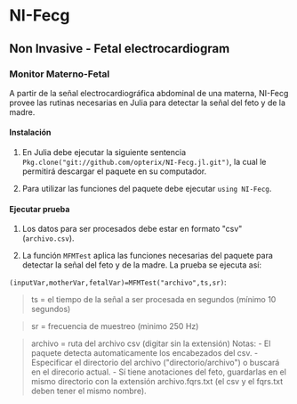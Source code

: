 # NI-Fecg  
## Non Invasive - Fetal electrocardiogram
### Monitor Materno-Fetal

A partir de la señal electrocardiográfica abdominal de una materna, NI-Fecg provee las rutinas necesarias en Julia para detectar la señal del feto y de la madre.

#### Instalación

1. En Julia debe ejecutar la siguiente sentencia `Pkg.clone("git://github.com/opterix/NI-Fecg.jl.git")`, la cual le permitirá descargar el paquete en su computador.

2. Para utilizar las funciones  del paquete debe ejecutar `using NI-Fecg`.


#### Ejecutar prueba

1. Los datos para ser procesados debe estar en formato "csv" (`archivo.csv`).

2. La función `MFMTest` aplica las funciones necesarias del paquete para detectar la señal del feto y de la madre. La prueba se ejecuta así:

`(inputVar,motherVar,fetalVar)=MFMTest("archivo",ts,sr)`:

> ts =  el tiempo de la señal a ser procesada en segundos (mínimo 10 segundos)

> sr =  frecuencia de muestreo (minimo 250 Hz)

> archivo = ruta del archivo csv (digitar sin la extensión)
	Notas:
	- El paquete detecta automaticamente los encabezados del csv.
	- Especificar el directorio del archivo ("directorio/archivo") o buscará en el direcorio actual.
	- Sí tiene anotaciones del feto, guardarlas en el mismo directorio con la extensión archivo.fqrs.txt (el csv y el fqrs.txt deben tener el mismo nombre).

